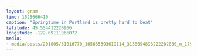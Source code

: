 ```yaml
---
layout: gram
time: 1525666410
caption: "Springtime in Portland is pretty hard to beat"
latitude: 45.554412220966
longitude: -122.69111966072
media:
- media/posts/201805/31016770_105635393619114_3138094898222202880_n_17944009141007665.jpg
---
```

